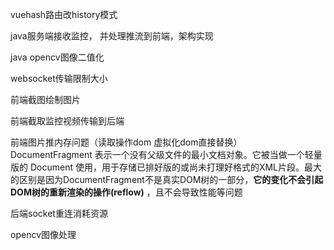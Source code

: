 vuehash路由改history模式

java服务端接收监控， 并处理推流到前端，架构实现

java opencv图像二值化

websocket传输限制大小

前端截图绘制图片

前端截取监控视频传输到后端

前端图片推内存问题（读取操作dom 虚拟化dom直接替换）
	DocumentFragment 表示一个没有父级文件的最小文档对象。它被当做一个轻量版的 Document 使用，用于存储已排好版的或尚未打理好格式的XML片段。最大的区别是因为DocumentFragment不是真实DOM树的一部分，**它的变化不会引起DOM树的重新渲染的操作(reflow)** ，且不会导致性能等问题

后端socket重连消耗资源 

opencv图像处理